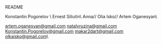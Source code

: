README

Konstantin Pogorelov \\
Ernest Siliutin\\
Anna//
Olia Isko//
Artem Oganesyan\\

artem.oganesyan@gmail.com
natalyruzina@gmail.com
Konstantin.Pogorelov@gmail.com
makar2dart@gmail.com
olkaisko@gmail.com\\
